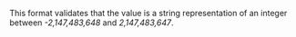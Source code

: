 This format validates that the value is a string representation of an integer between *-2,147,483,648* and *2,147,483,647*.
